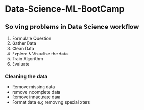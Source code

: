 # Data-Science-ML-BootCamp

## Solving problems in Data Science workflow

1. Formulate Question
1. Gather Data
1. Clean Data 
1. Explore & Visualise the data
1. Train Algorithm
1. Evaluate

### Cleaning the data

- Remove missing data
- remove incomplete data
- Remove innacurate data
- Format data e.g removing special xters

